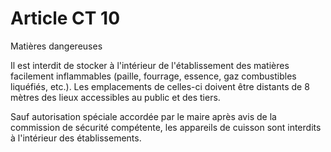 # Article CT 10

Matières dangereuses

Il est interdit de stocker à l'intérieur de l'établissement des matières facilement inflammables (paille, fourrage, essence, gaz combustibles liquéfiés, etc.). Les emplacements de celles-ci doivent être distants de 8 mètres des lieux accessibles au public et des tiers.

Sauf autorisation spéciale accordée par le maire après avis de la commission de sécurité compétente, les appareils de cuisson sont interdits à l'intérieur des établissements.
